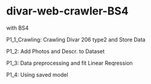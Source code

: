 # divar-web-crawler-BS4
with BS4

P1_1_Crawling:
Crawling Divar 206 type2 and Store Data

P1_2:
Add Photos and Descr. to Dataset

P1_3:
Data preprocessing and fit Linear Reqression

P1_4:
Using saved model
